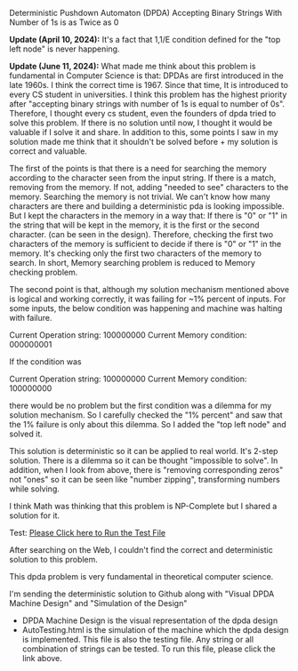 Deterministic Pushdown Automaton (DPDA) Accepting Binary Strings With Number of 1s is as Twice as 0

**Update (April 10, 2024):**
It's a fact that 1,1/E condition defined for the "top left node" is never happening.

**Update (June 11, 2024):**
What made me think about this problem is fundamental in Computer Science is that:
DPDAs are first introduced in the late 1960s. I think the correct time is 1967. Since that time, It is introduced to every CS student in universities. I think this problem has the highest priority after "accepting binary strings with number of 1s is equal to number of 0s". Therefore, I thought every cs student, even the founders of dpda tried to solve this problem. If there is no solution until now, I thought it would be valuable if I solve it and share. In addition to this, some points I saw in my solution made me think that it shouldn't be solved before + my solution is correct and valuable.

The first of the points is that there is a need for searching the memory according to the character seen from the input string. If there is a match, removing from the memory. If not, adding "needed to see" characters to the memory. Searching the memory is not trivial. We can't know how many characters are there and building a deterministic pda is looking impossible. But I kept the characters in the memory in a way that: If there is "0" or "1" in the string that will be kept in the memory, it is the first or the second character. (can be seen in the design). Therefore, checking the first two characters of the memory is sufficient to decide if there is "0" or "1" in the memory. It's checking only the first two characters of the memory to search. In short, Memory searching problem is reduced to Memory checking problem.

The second point is that, although my solution mechanism mentioned above is logical and working correctly, it was failing for ~1% percent of inputs. For some inputs, the below condition was happening and machine was halting with failure.

Current Operation string: 100000000
Current Memory condition: 000000001

If the condition was

Current Operation string: 100000000
Current Memory condition: 100000000

there would be no problem but the first condition was a dilemma for my solution mechanism. So I carefully checked the "1% percent" and saw that the 1% failure is only about this dilemma. So I added the "top left node" and solved it.

This solution is deterministic so it can be applied to real world. It's 2-step solution. There is a dilemma so it can be thought "impossible to solve". In addition, when I look from above, there is "removing corresponding zeros" not "ones" so it can be seen like "number zipping", transforming numbers while solving. 

I think Math was thinking that this problem is NP-Complete but I shared a solution for it. 

Test:
[Please Click here to Run the Test File](https://rawcdn.githack.com/alperenbutun/Deterministic-PushDown-Automata-DPDA-Accepting-Binary-Strings-with-Number-of-1-is-as-Twice-as-0/0adb4c3/Auto%20Testing.html)

After searching on the Web, I couldn't find the correct and deterministic solution to this problem.

This dpda problem is very fundamental in theoretical computer science.

I'm sending the deterministic solution to Github along with "Visual DPDA Machine Design" and "Simulation of the Design"

* DPDA Machine Design is the visual representation of the dpda design
* AutoTesting.html is the simulation of the machine which the dpda design is implemented. 
  This file is also the testing file. Any string or all combination of strings can be tested. 
  To run this file, please click the link above. 
